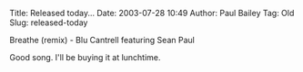 Title: Released today...
Date: 2003-07-28 10:49
Author: Paul Bailey
Tag: Old
Slug: released-today

Breathe (remix) - Blu Cantrell featuring Sean Paul

Good song. I'll be buying it at lunchtime.

